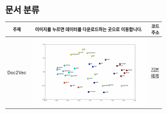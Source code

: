 # 문서 분류
<!-- <pre><code><pre/><code/>안에 코드를 넣으면 된다 -->
| 주제 |이미지를 누르면 데이터를 다운로드하는 곳으로 이동합니다.| 코드주소 |
|------|-----|----------|
|Doc2Vec|<img src="./img/Word2Vec.png" width="100%" height="70%">|[기본 예제](./Doc2Vec/doc2Vec.ipynb)|
